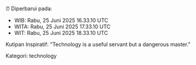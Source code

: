 ⏰ Diperbarui pada:
- WIB: Rabu, 25 Juni 2025 16.33.10 UTC
- WITA: Rabu, 25 Juni 2025 17.33.10 UTC
- WIT: Rabu, 25 Juni 2025 18.33.10 UTC

Kutipan Inspiratif:
"Technology is a useful servant but a dangerous master."


Kategori: technology

